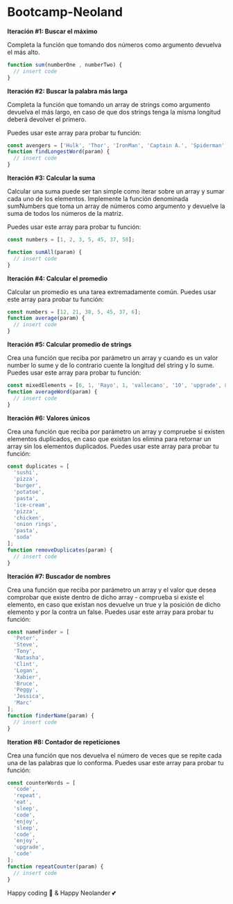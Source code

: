 # Bootcamp-Neoland

**Iteración #1: Buscar el máximo**

Completa la función que tomando dos números como argumento devuelva el más alto.

```jsx
function sum(numberOne , numberTwo) {
  // insert code
}
```

**Iteración #2: Buscar la palabra más larga**

Completa la función que tomando un array de strings como argumento devuelva el más largo, en caso de que dos strings tenga la misma longitud deberá devolver el primero.

Puedes usar este array para probar tu función:

```jsx
const avengers = ['Hulk', 'Thor', 'IronMan', 'Captain A.', 'Spiderman', 'Captain M.'];
function findLongestWord(param) {
  // insert code
}
```

**Iteración #3: Calcular la suma**

Calcular una suma puede ser tan simple como iterar sobre un array y sumar cada uno de los elementos.
Implemente la función denominada sumNumbers que toma un array de números como argumento y devuelve la suma de todos los números de la matriz. 

Puedes usar este array para probar tu función:

```jsx
const numbers = [1, 2, 3, 5, 45, 37, 58];

function sumAll(param) {
  // insert code
}
```

**Iteración #4: Calcular el promedio**

Calcular un promedio es una tarea extremadamente común. Puedes usar este array para probar tu función:

```jsx
const numbers = [12, 21, 38, 5, 45, 37, 6];
function average(param) {
  // insert code
}
```

**Iteración #5: Calcular promedio de strings**

Crea una función que reciba por parámetro un array y cuando es un valor number lo sume y de lo contrario cuente la longitud del string y lo sume. Puedes usar este array para probar tu función:

```jsx
const mixedElements = [6, 1, 'Rayo', 1, 'vallecano', '10', 'upgrade', 8, 'hub'];
function averageWord(param) {
  // insert code
}
```

**Iteración #6: Valores únicos**

Crea una función que reciba por parámetro un array y compruebe si existen elementos duplicados, en caso que existan los elimina para retornar un array sin los elementos duplicados. Puedes usar este array para probar tu función:

```jsx
const duplicates = [
  'sushi',
  'pizza',
  'burger',
  'potatoe',
  'pasta',
  'ice-cream',
  'pizza',
  'chicken',
  'onion rings',
  'pasta',
  'soda'
];
function removeDuplicates(param) {
  // insert code
}
```

**Iteración #7: Buscador de nombres**

Crea una función que reciba por parámetro un array y el valor que desea comprobar que existe dentro de dicho array - comprueba si existe el elemento, en caso que existan nos devuelve un true y la posición de dicho elemento y por la contra un false. Puedes usar este array para probar tu función:

```jsx
const nameFinder = [
  'Peter',
  'Steve',
  'Tony',
  'Natasha',
  'Clint',
  'Logan',
  'Xabier',
  'Bruce',
  'Peggy',
  'Jessica',
  'Marc'
];
function finderName(param) {
  // insert code
}
```

**Iteration #8: Contador de repeticiones**

Crea una función que nos devuelva el número de veces que se repite cada una de las palabras que lo conforma.  Puedes usar este array para probar tu función:

```jsx
const counterWords = [
  'code',
  'repeat',
  'eat',
  'sleep',
  'code',
  'enjoy',
  'sleep',
  'code',
  'enjoy',
  'upgrade',
  'code'
];
function repeatCounter(param) {
  // insert code
}
```

Happy coding 🌟  & Happy Neolander 💕